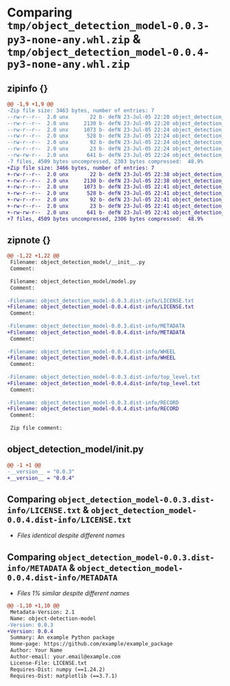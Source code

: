 # Comparing `tmp/object_detection_model-0.0.3-py3-none-any.whl.zip` & `tmp/object_detection_model-0.0.4-py3-none-any.whl.zip`

## zipinfo {}

```diff
@@ -1,9 +1,9 @@
-Zip file size: 3463 bytes, number of entries: 7
--rw-r--r--  2.0 unx       22 b- defN 23-Jul-05 22:20 object_detection_model/__init__.py
--rw-r--r--  2.0 unx     2130 b- defN 23-Jul-05 22:20 object_detection_model/model.py
--rw-r--r--  2.0 unx     1073 b- defN 23-Jul-05 22:24 object_detection_model-0.0.3.dist-info/LICENSE.txt
--rw-r--r--  2.0 unx      528 b- defN 23-Jul-05 22:24 object_detection_model-0.0.3.dist-info/METADATA
--rw-r--r--  2.0 unx       92 b- defN 23-Jul-05 22:24 object_detection_model-0.0.3.dist-info/WHEEL
--rw-r--r--  2.0 unx       23 b- defN 23-Jul-05 22:24 object_detection_model-0.0.3.dist-info/top_level.txt
--rw-rw-r--  2.0 unx      641 b- defN 23-Jul-05 22:24 object_detection_model-0.0.3.dist-info/RECORD
-7 files, 4509 bytes uncompressed, 2303 bytes compressed:  48.9%
+Zip file size: 3466 bytes, number of entries: 7
+-rw-r--r--  2.0 unx       22 b- defN 23-Jul-05 22:38 object_detection_model/__init__.py
+-rw-r--r--  2.0 unx     2130 b- defN 23-Jul-05 22:38 object_detection_model/model.py
+-rw-r--r--  2.0 unx     1073 b- defN 23-Jul-05 22:41 object_detection_model-0.0.4.dist-info/LICENSE.txt
+-rw-r--r--  2.0 unx      528 b- defN 23-Jul-05 22:41 object_detection_model-0.0.4.dist-info/METADATA
+-rw-r--r--  2.0 unx       92 b- defN 23-Jul-05 22:41 object_detection_model-0.0.4.dist-info/WHEEL
+-rw-r--r--  2.0 unx       23 b- defN 23-Jul-05 22:41 object_detection_model-0.0.4.dist-info/top_level.txt
+-rw-rw-r--  2.0 unx      641 b- defN 23-Jul-05 22:41 object_detection_model-0.0.4.dist-info/RECORD
+7 files, 4509 bytes uncompressed, 2306 bytes compressed:  48.9%
```

## zipnote {}

```diff
@@ -1,22 +1,22 @@
 Filename: object_detection_model/__init__.py
 Comment: 
 
 Filename: object_detection_model/model.py
 Comment: 
 
-Filename: object_detection_model-0.0.3.dist-info/LICENSE.txt
+Filename: object_detection_model-0.0.4.dist-info/LICENSE.txt
 Comment: 
 
-Filename: object_detection_model-0.0.3.dist-info/METADATA
+Filename: object_detection_model-0.0.4.dist-info/METADATA
 Comment: 
 
-Filename: object_detection_model-0.0.3.dist-info/WHEEL
+Filename: object_detection_model-0.0.4.dist-info/WHEEL
 Comment: 
 
-Filename: object_detection_model-0.0.3.dist-info/top_level.txt
+Filename: object_detection_model-0.0.4.dist-info/top_level.txt
 Comment: 
 
-Filename: object_detection_model-0.0.3.dist-info/RECORD
+Filename: object_detection_model-0.0.4.dist-info/RECORD
 Comment: 
 
 Zip file comment:
```

## object_detection_model/__init__.py

```diff
@@ -1 +1 @@
-__version__ = "0.0.3"
+__version__ = "0.0.4"
```

## Comparing `object_detection_model-0.0.3.dist-info/LICENSE.txt` & `object_detection_model-0.0.4.dist-info/LICENSE.txt`

 * *Files identical despite different names*

## Comparing `object_detection_model-0.0.3.dist-info/METADATA` & `object_detection_model-0.0.4.dist-info/METADATA`

 * *Files 1% similar despite different names*

```diff
@@ -1,10 +1,10 @@
 Metadata-Version: 2.1
 Name: object-detection-model
-Version: 0.0.3
+Version: 0.0.4
 Summary: An example Python package
 Home-page: https://github.com/example/example_package
 Author: Your Name
 Author-email: your.email@example.com
 License-File: LICENSE.txt
 Requires-Dist: numpy (==1.24.2)
 Requires-Dist: matplotlib (==3.7.1)
```

